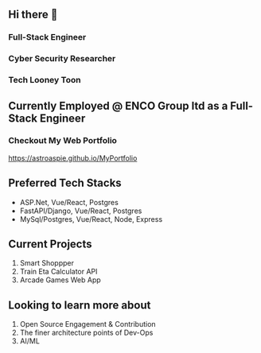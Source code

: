 ## Hi there 👋

### Full-Stack Engineer
### Cyber Security Researcher
### Tech Looney Toon

## Currently Employed @ ENCO Group ltd as a Full-Stack Engineer

### Checkout My Web Portfolio
https://astroaspie.github.io/MyPortfolio

## Preferred Tech Stacks
* ASP.Net, Vue/React, Postgres
* FastAPI/Django, Vue/React, Postgres
* MySql/Postgres, Vue/React, Node, Express

## Current Projects
1. Smart Shoppper
2. Train Eta Calculator API
3. Arcade Games Web App

## Looking to learn more about
1. Open Source Engagement & Contribution
2. The finer architecture points of Dev-Ops
3. AI/ML

<!--
**AstroAspie/AstroAspie** is a ✨ _special_ ✨ repository because its `README.md` (this file) appears on your GitHub profile.

Here are some ideas to get you started:

- 🔭 I’m currently working on ...
- 🌱 I’m currently learning ...
- 👯 I’m looking to collaborate on ...
- 🤔 I’m looking for help with ...
- 💬 Ask me about ...
- 📫 How to reach me: ...
- 😄 Pronouns: ...
- ⚡ Fun fact: ...
-->
